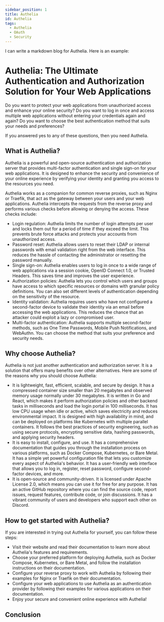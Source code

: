 ```yaml
---
sidebar_position: 1
title: Authelia
id: Authelia
tags:
  - Authelia
  - OAuth
  - Security
---
```


I can write a markdown blog for Authelia. Here is an example:

# Authelia: The Ultimate Authentication and Authorization Solution for Your Web Applications

Do you want to protect your web applications from unauthorized access and enhance your online security? Do you want to log in once and access multiple web applications without entering your credentials again and again? Do you want to choose the best authentication method that suits your needs and preferences?

If you answered yes to any of these questions, then you need Authelia.

## What is Authelia?

Authelia is a powerful and open-source authentication and authorization server that provides multi-factor authentication and single sign-on for your web applications. It is designed to enhance the security and convenience of your online experience by verifying your identity and granting you access to the resources you need.

Authelia works as a companion for common reverse proxies, such as Nginx or Traefik, that act as the gateway between your users and your web applications. Authelia intercepts the requests from the reverse proxy and performs various checks before allowing or denying the access. These checks include:

- Login regulation: Authelia limits the number of login attempts per user and locks them out for a period of time if they exceed the limit. This prevents brute force attacks and protects your accounts from unauthorized access.
- Password reset: Authelia allows users to reset their LDAP or internal passwords with email validation right from the web interface. This reduces the hassle of contacting the administrator or resetting the password manually.
- Single sign-on: Authelia enables users to log in once to a wide range of web applications via a session cookie, OpenID Connect 1.0, or Trusted Headers. This saves time and improves the user experience.
- Authorization policies: Authelia lets you control which users and groups have access to which specific resources or domains with granular policy definitions. You can also set different levels of authentication depending on the sensitivity of the resource.
- Identity validation: Authelia requires users who have not configured a second-factor device to validate their identity via an email before accessing the web applications. This reduces the chance that an attacker could exploit a lazy or compromised user.
- Multi-factor authentication: Authelia supports multiple second-factor methods, such as One Time Passwords, Mobile Push Notifications, and WebAuthn. You can choose the method that suits your preference and security needs.

## Why choose Authelia?

Authelia is not just another authentication and authorization server. It is a solution that offers many benefits over other alternatives. Here are some of the reasons why you should choose Authelia:

- It is lightweight, fast, efficient, scalable, and secure by design. It has a compressed container size smaller than 20 megabytes and observed memory usage normally under 30 megabytes. It is written in Go and React, which makes it perform authorization policies and other backend tasks in milliseconds and load the login portal in 100 milliseconds. It has low CPU usage when idle or active, which saves electricity and reduces environmental impact. It is designed with high availability in mind, and can be deployed on platforms like Kubernetes with multiple parallel containers. It follows the best practices of security engineering, such as using secure protocols, encrypting sensitive data, hashing passwords, and applying security headers.
- It is easy to install, configure, and use. It has a comprehensive documentation that guides you through the installation process on various platforms, such as Docker Compose, Kubernetes, or Bare Metal. It has a simple yet powerful configuration file that lets you customize every aspect of Authelia's behavior. It has a user-friendly web interface that allows you to log in, register, reset password, configure second-factor devices, and more.
- It is open-source and community-driven. It is licensed under Apache License 2.0, which means you can use it for free for any purpose. It has an active GitHub repository where you can find the source code, report issues, request features, contribute code, or join discussions. It has a vibrant community of users and developers who support each other on Discord.

## How to get started with Authelia?

If you are interested in trying out Authelia for yourself, you can follow these steps:

- Visit their website and read their documentation to learn more about Authelia's features and requirements.
- Choose your preferred platform for deploying Authelia, such as Docker Compose, Kubernetes, or Bare Metal, and follow the installation instructions on their documentation.
- Configure your reverse proxy to work with Authelia by following their examples for Nginx or Traefik on their documentation.
- Configure your web applications to use Authelia as an authentication provider by following their examples for various applications on their documentation.
- Enjoy your secure and convenient online experience with Authelia!

## Conclusion



